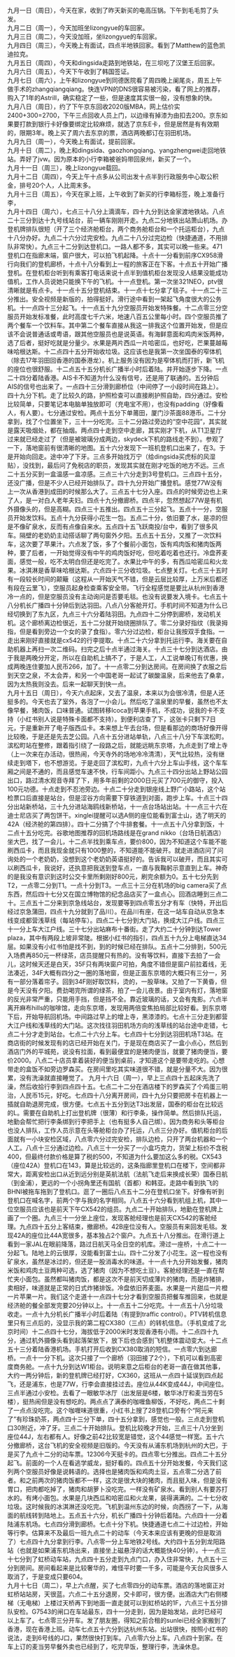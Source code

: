 九月一日（周日），今天在家，收到了昨天新买的电高压锅。下午到毛毛剪了头发。</br>
九月二日（周一），今天加班坐lizongyue的车回家。</br>
九月三日（周二），今天没加班，坐lizongyue的车回家。</br>
九月四日（周三），今天晚上有面试，四点半地铁回家。看到了Matthew的蓝色凯迪拉克。</br>
九月五日（周四），今天和dingsida走路到地铁站，在三坝吃了汉堡王后回家。</br>
九月六日（周五），今天下午收到了韩国签证。</br>
九月七日（周六），上午和lizongyue到同德医院看了周四晚上阑尾炎，周五上午做手术的zhangqiangqiang。快连VPN的DNS很容易被污染，看了网上的推荐，购入了1年的Astrill，确实稳定了一些，但是速度其实很一般，没有想象的快。</br>
九月八日（周日），约了下午京东回收2020版MBA，网上估价实2400+300=2700，下午三点回收人员上门，以边缘有掉漆为由扣去200。京东如果要打款到银行卡好像要绑定比较麻烦，就选了京东E卡，但是居然是有有效期的，限期3年。晚上买了周六去东京的票，酒店两晚都订在羽田机场。</br> 
九月九日（周一），今天晚上有面试，提前回家。</br> 
九月十日（周二），晚上和dingsida、gaozhongqiang、yangzhengwei走回地铁站。弄好了jvw。因为原本的小行李箱被爸妈带回泉州，新买了一个。</br> 
九月十一日（周三），晚上lizongyue载回。</br> 
九月十二日（周四），今天上午十点多从公司出发十点半到行政服务中心取公积金，排号20个人，人比周末多。</br> 
九月十三日（周五），今天在家上班，上午收到了新买的行李箱标签，晚上准备行李，</br> 
九月十四日（周六），七点三十八分上滴滴车，四十九分到达金家渡地铁站。八点二十三分到达十九号线站台，前一辆车刚刚开走。九点二分地铁出站萧山机场。办登机牌排队很短（开了三个经济舱柜台，两个商务舱柜台和一个托运柜台），九点十八分办好。九点二十六分过完安检。九点二十八分过完边检（快捷通道，不用排队非常快）。九点三十二分到达登机口。一路人都不多，其实可以晚一些来。471登机口在指廊末端，窗户很大，可以拍飞机起降。十点十一分看到前序CX958滑行向我们的登机廊桥，十点十八分看到上一程的旅客正在下客。十点五十开始广播登机。在登机柜台听到有乘客打电话来说十点半到值机柜台发现没人结果没能成功值机，工作人员说她只能换下午的飞机。十一点登机。第一次坐321NEO，ptv很清晰就是有点卡。十一点十五分登机结束。十一点十七分拿了毯子。十一点二十三分推出。安全视频是新版的，拍得挺好。滑行途中看到一架起飞角度很大的公务机。十一点四十三分起飞。十一点五十九分空服员开始发特殊餐。十二点零三分空服员开始发标准餐，此时高度七千六米，地速八百五公里每小时。四个空服员推了两个餐车一个饮料车。其中第二个餐车直接从我这一排我这个位置开始发，但是应该不会说普通话或粤语，跟其他空服员也是说英语。有海鲜意面和鸡肉米饭两种，选了后者，挺好吃就是分量少。水果是两片西瓜一片哈密瓜，也好吃，芒果蔓越莓味哈根达斯。十二点四十五分开始收垃圾。这应该也是我第一次坐国泰的窄体机（除去17年羽田回香港的国泰港龙）。机上服务没有因为是窄体机而打折，新飞机的座位也很舒服。十二点五十五分机长广播半小时后着陆。并开始逐步下降。一点二十四分着陆香港。AIS卡不知道为什么没有信号，还是用了联通的。五分钟后AIS的信号也出来了。一点四十三分滑到廊桥位（中间停了一小段时间在路上）。四十九分下机。走了比较久的路，护照检查可以直接刷护照自助，四分通过。安检比较简单，只要笔记本电脑单独放即可（充电宝不用），也没有padding（好像看人，有人要）。七分通过安检。两点十五分下单莆田，厦门沙茶面88港币。二十分拿到，找了个位置坐下，三十一分吃完。三十二分路过旁边的“空中花园”，其实就是露天吸烟处，都在抽烟。两点四十走到空中走廊，其实刚才下机，从T1卫星厅过来就已经走过了（但是被玻璃分成两边，skydeck下机的路线走不到）。参观了一下，落地窗前有很清晰的地图。五十六分发现下一班机登机口出来了，在3。于是开始向回走。途中冲了下牙。三点多开始找万宁（给dingsida买虎标的风湿贴），没找到，最后问了免税店的职员，发现其实就在刚才吃饭的地方不远。三点二十五分买到一盒温感一盒凉感。三点三十六分走到3号登机口。三点四十五分，还没广播，但是不少人已经开始排队了。四十九分开始广播登机。感觉77W没有上一次从香港到成田的时候那么大了。三点五十七分入座。四点的时候旁边也上来了人，是一对白人老年夫妇。四点十九分撤廊桥。四点半，忽然想起77W是有机外摄像头的，但是高糊。四点三十五推出。四点五十三分起飞。五点十一分，空服员开始发饮料。五点十九分获得小花生一包。五点二十分，依旧要了水，是凉的但是不像矿泉水，反而有点像自来水。五点四十五飞跃南投/台中，看到了很多风车。隔壁的老奶奶主动搭话聊了两句窗外夕阳。五点五十五分，又推了一次饮料车，这次要了苹果汁。六点发了饭，多了个餐前小面包，饭有鸡肉饭和猪肉饭两种，要了后者，一开始觉得没有中午的鸡肉饭好吃，但吃着吃着也还行。冷盘荞麦面，感觉一般，吃不太明白但还是吃完了。水果比中午的多，有西瓜哈密瓜和火龙果。冰淇淋是香草味哈根达斯。六点四十三分收垃圾。七点整关灯。七点三十五时有一段较长时间的颠簸（这程从一开始天气不错，但是云层比较厚，上万米后都还有段在云里飞），空服员起身检查乘客安全带。飞行全程感觉是要比从杭州到香港冷一点的，但是空服员没有主动询问是否要毛毯。也没有说要发入境卡。七点五十八分机长广播四十分钟后到达羽田。八点八分客舱开灯。手机时间不知道为什么已经切换到了东九区，九点三十六分着陆羽田。九点四十二分停到廊桥，发动机关机。这个廊桥离边检很近，五十二分就开始绕圈排队了。零二分录好指纹（我录拇指，但是看到旁边一个女的录了食指）。零六分过边检，柜台让我按双手食指。一走出来刚好直接就是cx542的行李提取。十点二十六分拿到托运行李。海关要在自助机器上再扫一次二维码。扫完之后十点半通过海关。十点三十七分到达酒店。由于我是两晚分开定，所以在自助机上搞不了，于是人工，人工说单晚订有优惠，换成两晚连住要加人民币266，加了。十一点零二分到达房间。在房间换了衣服之后到天空之泉，不太会弄，和另一个中国老哥一起试了碳酸温泉，后来他去了桑拿，因为太热我则没去。后来一起聊天到快一点。</br>
九月十五日（周日），今天六点起床，又去了温泉，本来以为会很冷清，但是人还挺多的。今天也去了室外，各泡了一小会儿。然后吃了温泉里的早餐，虽然也不太像早餐，猪肉饭，口味普通。试图转移Icoca到苹果手机，不成功，说我的卡不支持（小红书别人说是特殊卡面都不支持）。到便利店查了下，这张卡只剩下7日元，于是重新开了电子版西瓜卡。本来想上午去台场，但是看那边的商场好像开得比较晚，于是还是先去芝公园。八点十五分进站单轨，八点三十八分下车滨松町。滨松町站在整修，跟着指引绕了一段路之后，就能远眺东京塔，九点走到了增上寺（上一次来在办活动，很热闹，今天寺外的场地冷冷清清），天气比较热，没有继续走到塔下，也不想游览。于是走回了滨松町，九点十六分上车山手线，这个车车厢之间是不通的，而且感觉车速不快，行车间距小。九点三十四分出站上野站公园出口，路过清水观音寺拜了下，用多年前剩的2000日元买了700元的御守，投入100元功德。十点走到不忍池旁边。十点二十分走到银座线上野广小路站，这个站检票口后直接是站台，但是涩谷方向需要下穿铁道到对面，跑步上车。十点三十四分出站新桥站，三十九分进站海鸥线新桥站，十一点台场站出站。十一点三十六在迪士尼店买了两包饼干。xinglei提醒可以选A侧的座位能看到富士山，选了明天的42A（经济舱的第四排）。四十二分搞了个牛排套餐。十一点五十八分拿到饭，十二点十五分吃完。谷歌地图推荐的回机场路线是在grand nikko（台场日航酒店）坐大巴，找了一会儿，十二点半找到乘车点，要价800，因为不知道这个车能不能刷西瓜卡，而且我现金就只有1000整的，不知道能不能破开。就走进酒店问了问询处的一个老奶奶，没想到这个老奶奶英语挺好的。告诉我可以破开，而且其实可以刷西瓜卡，我说好，还执意把我送到登车点，一直与我鞠躬示意直到上车。神奇的是我没有意识到这时公交卡里所剩刚好800元，刷完余额为0。五十七分先到T2，一点零二分到T1。一点十分到T3。一点三十三分在机场的big camera买了点东西，然后四十七分又在国立博物馆的纪念品店买了一盒点心。回酒店睡到三点二十。三点五十二分来到京急线站台，发现要等到四点零五分才有车（快特，开出后经过京急蒲田，四点十九分就到了品川）。在品川有座，在这一站车自动从京急本线变成都营浅草线（每站停车）。四点二十七分到大门站，换成大江户线。四点三十一分上车大江户线。三十七分出站麻布十番街。走了大约二十分钟到达Tower plaza，其中有两段上坡非常陡。根据小红书的指引，四点五十九分上电梯直达34层。如果没有小红书怕是找不到，到的时候已经在排队。五点十二分排到，500元入场费再850元一杯绿茶，店员提醒只有热的。没有等饮料，直接下去拍了一会儿，这时候天还是白天，35F只有两块窗户可拍，角度不错但是窗户前拉着线，无法凑近，34F大概有四分之一圈的落地窗，但是正面东京塔的大概只有三分一，另有一部分落着帘子。回到34F刚好取饮料，烫的，一股草味。又拍了一下黄昏，但是今天没有夕阳。费劲喝完所谓的绿茶，拍了一会儿夜景。由于室内有灯，落地窗的反光非常严重，只能用手挡，但是挡不全。靠近玻璃的话，又会有鬼影。六点半离开麻布hills的咖啡馆，走向东京塔，发现用两倍变焦拍局部比较好看。到东京塔下后，开始导航回机场。中间路过早上的增上寺，黑漆漆的。七点十三分走到都营大江户线和浅草线的大门站。这次找往羽田机场方向的浅草线的站台途中走错，七点二十分才走到站台。七点二十六分上车。七点四十七分到达羽田机场T3站。在商店街的时候发现有的店已经开始在关门，于是现在商店买了一盒小点心，然后到酒店门外的平城苑，说没有拉面，看到最便宜的是猪肉便当，就要了猪肉便当，要价2000。八点二十店员拿着装好的便当到桌前，才知道这个是要带走吃的。心想带走的盒饭不如旁边罗森买。在房间里吃其实味道很不错，就是分量不大。因为很累，没有洗澡就直接睡觉了。
九月十六日（周一），早上三点四十五起床先洗了澡，然后收拾行李到四点四十五。七点二十二分在酒店楼下的罗森买了个鸡蛋三明治，人民币15元，好吃。七点四十八分离开房间，四十九分只要把房卡在机器上一插就自助退房完成，很方便。七点五十五分到达T3出发层，国泰的柜台在比较远的L。需要在自助机上打出登机牌（很薄）和行李条，操作简单。然后排队托运，地勤会帮忙把行李条绑到行李把手上（也有挺多人自己绑）。因为商务和头等柜台也没人排队，工作人员示意在头等舱柜台办了托运，八点三分办好。值机柜台的后面就有一小块安检区域，八点零六分过完安检，排队边检，只开了两台机器和一个人工。八点十三分通过边检。八点三十一分买了一小盒巧克力，货架上标价不含税400，但最终付款价格是算了税的500，不知道为什么要加这么多的税。CX543（座位42A）登机口在143，算是比较远的，这条指廊里登机口在楼下，空间都非常大，距离安检出口从近到远分别是英航法航（法航飞走后来换成长荣）国泰日航（到金浦），更远的一个小拐角里还有国航（首都）和韩亚。走路中看到执飞的BHNI被拖车拖到了登机口。逛了一圈后八点五十二分在登机口坐下。好像有听到登机口在喊名字，前两个字与我的名字相同。八点五十六分看到机组上机，其中一位空服员应该也是前天下午CX542的组员。九点二十开始排队，地勤在登机牌上画了一个圈。九点三十一分坐上座位，发现客舱经理也是前天CX542的客舱经理。九点四十五分上客结束，撤廊桥。42B座位没有人。空服员有来回发毛毯。发现42A的座位比44A宽很多，基本独占2个窗户。九点五十八分推出。在滑行道上看到一家JAL在眼前降落，路过日航天马全日空的机库。滑过一座桥，十点二十一分起飞。陆地上的云很厚，没能看到富士山。四十二分发了小花生。这一程也没有矿泉水，虽然是冰过的，但还是一股消毒水的味道。十一点十九分开始发餐，猪肉米饭和鸡肉土豆两种可选，选了猪肉（因为不想吃土豆）。客舱经理还是一直在帮忙夹小面包。虽然都叫猪肉饭，都是这次不是前天切成薄片的猪肉，而是炸猪排，卖相好，味道就是正常的日式炸猪排饭。冷盘依旧荞麦面。水果是一片甜瓜一片橙一片苹果一片。我们这个走道十一点四十七分才看到空服员把餐车推回来，也就是经济舱的餐全部发完要20分钟以上。十一点五十二分吃完。十一点五十八分垃圾收走。一点十九分机长广播半小时后着陆（有提到traffic control）。PTV转机信息里只有三点后的，没显示我的第二程CX380（三点）的转机信息。（手机变成了北京时间）十二点四十七分，海拔低于2000米时发现香港有小雨。十二点四十九分，通过机外摄像头看到起落架放下，放下后也会感到飞机整体震动变大。十二点五十三分着陆香港机场。手机打开后收到CX380取消的短信。一点零六到达廊桥。一点十一分下机。这次只接了一个廊桥（羽田接了2个），下机可以看到高密度商务舱。一点十九分到达W1柜台。说明来意之后柜台的老哥一直在做其他事，大约一两分钟后，新的登机牌已经打好，CX360，这班从一点四十延误到四点起飞，还是浦东，也是77W，行李会直接挂过去。座位从44K变成44J，中间座位。三点半通过小安检。去看了一眼敏华冰厅（出发层是6楼，敏华冰厅和麦当劳在5楼），挺热闹但是没有想吃的。两点点了满泰的咖喱鱼柳饭，不好吃，两点二十剩了一点点没吃完。这个咖喱味道很重，小红书上搜了28登机口旁有个“阿元来了”有珍珠奶茶，两点四十三分下单，四十五分拿到，感觉也一般。三点走到登机口30附近，冲了牙。三点二十开始排队。登机比较晚才开始，三点三十八分坐到座位44J，左右都有人。好像之前42比较宽是错觉，这个44感觉一样宽。五十六分撤廊桥，这台飞机的安全视频是旧版的。今天没有从浦东机场到杭州的大巴，于是买了九点十二分的动车票。12306今天挺卡的。四点零七分推出。四点二十五分起飞。前面的一个人在看逃学威龙，挺好看的。四点五十分开始发餐，今天我们这列两个空服员好像是说韩语的。选择也是猪肉饭和鸡肉土豆，五点零二分选了前者。和之前两次的猪肉饭都不一样，这次是很大块的猪肉，而且挺入味，但是没有胃口，把肉都吃掉了，猪肉和胡萝卜没吃完。一样没有矿泉水。看到别人有要苏打水的。有烤小面包。水果是几块西瓜和哈密瓜和火龙果，装得满满的。二十七分收垃圾。这时候我的冰淇淋还没吃完。飞机到温州东边的时候，向西拐了一下，从海面的航线转到陆地上。五点五十六分，机长广播四十分钟后着陆。六点四十一分着陆浦东机场。七点四分滑到廊桥。七点十分下机。快捷通道七点二十过边检，开始等行李。估算来不及最后一班九点二十的动车（今天本来应该有更晚的但是取消了）七点四十九分拿到行李。八点零一分上车地铁2号线。大约四十五分到龙阳路站（也就是如果浦东机场出来，直接坐上磁悬浮的话大概能快40分钟）。十一点三十七分到了虹桥动车站，九点四十五分走到九点门口，办入住非常快，九点五十三分到房间。房间看起来是比较奢华的，难怪平时要一千多，可能是今天台风很多人取消了，于是变成只要604。</br>
九月十七日（周二），早上六点醒，买了七点零四分的动车票。酒店的落地窗正对虹桥站站房，天很蓝。六点二十五分退房，交卡即可，很方便。出酒店大门右侧楼梯（无电梯）上楼过天桥再下到地面一直走就可以到虹桥站的1F，六点三十五分排队安检。G7543的闸口在车站最东，四十一分走到，因为是始发站，此时已经可以上车了。七点零三分开车。发了朋友圈，得知之前合租的sunlei已经全家搬到了香港，现在香港上班。动车七点五十六分到达杭州东站。出站很快，按照小红书的说法，走到6号线的J口，果然很快打到车。八点零六分上车。八点四十到家。在车上订的麦当劳早餐外卖也已经到了，吃完早饭，整理行李，洗澡休息。</br>
